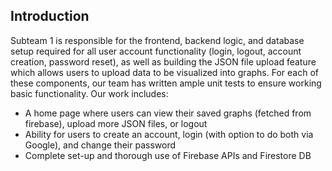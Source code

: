## Introduction

Subteam 1 is responsible for the frontend, backend logic, and database setup required for all user account functionality (login, logout, account creation, password reset), as well as building the JSON file upload feature which allows users to upload data to be visualized into graphs. For each of these components, our team has written ample unit tests to ensure working basic functionality. Our work includes:

- A home page where users can view their saved graphs (fetched from firebase), upload more JSON files, or logout
- Ability for users to create an account, login (with option to do both via Google), and change their password
- Complete set-up and thorough use of Firebase APIs and Firestore DB
